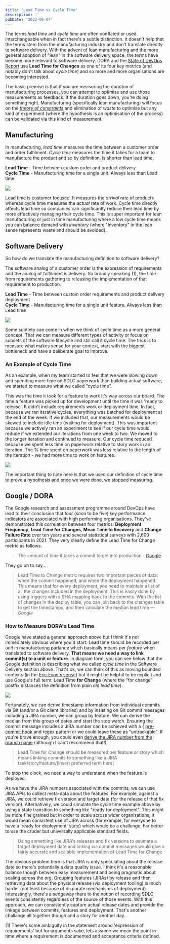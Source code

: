 ```yaml
---
title: 'Lead Time vs Cycle Time'
description: ''
pubDate: '2022-06-07'
---
```


The terms _lead time_ and _cycle time_ are often conflated or used interchangeable when in fact there's a subtle distinction. It doesn't help that the terms stem from the manufacturing industry and don't translate directly to software delivery. With the advent of lean manufacturing and the more general adoption of "lean" in the software delivery space, the terms have become more relevant to software delivery. DORA and the [State of DevOps Report](https://services.google.com/fh/files/misc/state-of-devops-2021.pdf) use **Lead Time for Changes** as one of its four key metrics (and notably don't talk about _cycle time_) and so more and more organisations are becoming interested.

The basic premise is that if you are measuring the duration of manufacturing processes, you can attempt to optimise and use those measurements as feedback. If the duration goes down, you're doing something right. Manufacturing (specifically lean manufacturing) will focus on the _[theory of constraints](https://www.leanproduction.com/theory-of-constraints/)_ and elimination of _waste_ to optimise but any kind of experiment (where the hypothesis is an optimisation of the process) can be validated via this kind of measurement.

<!-- more -->

## Manufacturing

In manufacturing, _lead time_ measures the time between a customer order and order fulfilment. _Cycle time_ measures the time it takes for a team to manufacture the product and so by definition, is shorter than lead time.

**Lead Time** - Time between custom order and product delivery   
**Cycle Time** - Manufacturing time for a single unit. Always less than Lead time 

![](../images/leadtime_1.svg)

Lead time is customer focused. It measures the _arrival_ rate of products whereas cycle time measures the _actual_ rate of work. Cycle time directly affects lead time so companies can significantly reduce their lead time by more effectively managing their cycle time. This is super important for lean manufacturing or just in time manufacturing where a low cycle time means you can balance demand with _inventory_ (where "inventory" in the lean sense represents waste and should be avoided).

 
## Software Delivery

So how do we translate the manufacturing definition to software delivery?

The software analog of a customer order is the expression of requirements and the analog of fulfilment is delivery. So broadly speaking (1), the time from requirements gathering to releasing the implementation of that requirement to production.


**Lead Time** - Time between custom order requirements and product delivery deployment   
**Cycle Time** - Manufacturing time for a single unit feature. Always less than Lead time



![](../images/leadtime_2.svg)

Some subtlety can come in when we think of cycle time as a more general concept. That we can measure different types of activity or focus on subsets of the software lifecycle and still call it cycle time. The trick is to measure what makes sense for your context, start with the biggest bottleneck and have a deliberate goal to improve.


### An Example of Cycle Time

As an example, when my team started to feel that we were slowing down and spending more time on SDLC paperwork than building actual software, we started to measure what we called "cycle time".

This was the time it took for a feature to work it's way across our board. The time a feature was picked up for development until the time it was 'ready to release'. It didn't include requirements work or deployment time. In fact, because we ran iterative cycles, everything was batched for deployment at the end of the week. If we included that, our measurements would be skewed to include idle time (waiting for deployment). This was important because we actively ran an experiment to see if our cycle time would reduce if we extended our iterations from one week to two. We moved to the longer iteration and continued to measure. Our cycle time reduced because we spent less time on paperwork relative to story work in an iteration. The % time spent on paperwork was less relative to the length of the iteration - we had more time to work on features.

![](../images/leadtime_3.svg)

The important thing to note here is that we used our definition of cycle time to prove a hypothesis and once we were done, we stopped measuring.


## Google / DORA

The Google research and assessment programme around DevOps have lead to their conclusion that four (soon to be five) key performance indicators are associated with high performing organisations. They've demonstrated this correlation between four metrics: **Deployment Frequency**, **Lead Time for Changes**, **Mean Time to Recovery** and **Change Failure Rate** over ten years and several statistical surveys with 2,600 participants in 2021. They very clearly define the Lead Time for Change metric as follows.

> The amount of time it takes a commit to get into production - [Google](https://cloud.google.com/blog/products/devops-sre/using-the-four-keys-to-measure-your-devops-performance)

They go on to say... 

> Lead Time to Change metric requires two important pieces of data: when the commit happened, and when the deployment happened. This means that for every deployment, you need to maintain a list of all the changes included in the deployment. This is easily done by using triggers with a SHA mapping back to the commits. With the list of changes in the deploy table, you can join back to the changes table to get the timestamps, and then calculate the median lead time 
> — <cite>Google</cite>


### How to Measure DORA's Lead Time

Google have stated a general approach above but I think it's not immediately obvious where you'd start. Lead time should be recorded per _unit_ in manufacturing parlance which basically means per _feature_ when translated to software delivery. **That means we need a way to link commit(s) to a unit or feature**. In diagram form, you can see below that the Google definition is describing what we called _cycle time_ in the Software Delivery section above. That's ok, we can think of this as moving bounded contexts (in the [Eric Evan's sense](https://martinfowler.com/bliki/BoundedContext.html)) but it might be helpful to be explicit and use Google's full term: Lead Time **for Change** (where the "for change" postfix distances the definition from plain old _lead time_).

![](../images/leadtime_4.svg)

Fortunately, we can derive timestamp information from individual commits via Git (and/or a Git client libraries) and by insisting on Git commit messages including a JIRA number, we can group by feature. We can derive the median from this group of dates and start the stop watch. Ensuring the commit message includes a JIRA number can be achieved with a {
[pre-commit hook](https://www.atlassian.com/git/tutorials/git-hooks) and regex pattern or we could leave these as "untrackable". If you're brave enough, you could even [derive the JIRA number from the branch name](https://stackoverflow.com/questions/48170832/pre-commit-hook-to-check-for-jira-issue-key) (although I can't recommend that!).

> Lead Time for Change should be measured per feature or story which means linking commits to something like a JIRA task/story/feature/[insert preferred term here]

To stop the clock, we need a way to understand when the feature is deployed.

As we have the JIRA numbers associated with the commits, we can use JIRA APIs to collect meta-data about the features. For example, against a JIRA, we could retrieve fix version and target date (for the release of that fix version). Alternatively, we could simulate the cycle time example above by using a state transition to something like "ready for deployment". This might be more fine grained but in order to scale across wider organisations, it would mean consistent use of JIRA across (for example, for everyone to have a 'ready for deployment' state) which would be a challenge. Far better to use the cruder but universally applicable standard fields.

> Using something like JIRA's releases and fix versions to estimate a target deployment date and linking via commit messages would give a fairly accurate and scalable implementation of Lead Time for Change

The obvious problem here is that JIRA is only speculating about the release date so there's potentially a data quality issue. I think it's a reasonable balance though between easy measurement and being pragmatic about scaling across the org. Grouping features (JIRAs) by release and then retrieving data about the physical release (via deployment tooling) is much harder (not least because of disparate mechanisms of deployment). Interestingly, there's a sedgeway there to the notion of recording SDLC events consistently regardless of the source of those events. With this approach, we can consistently capture actual release dates and provide the linkage between commits, features and deployment. That's another challange all together though and a story for another day...



(1) There's some ambiguity in the statement around 'expression of requirements' but for arguments sake, lets assume we mean the point in time where a requirement is documented and acceptance criteria defined.